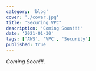 ```yaml
---
category: 'blog'
cover: './cover.jpg'
title: 'Securing VPC'
description: 'Coming Soon!!!'
date: '2021-01-30'
tags: ['AWS', 'VPC', 'Security']
published: true
---
```


_Coming Soon!!!_.

